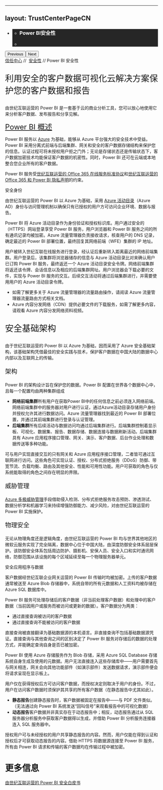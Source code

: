
---
layout: TrustCenterPageCN
---
<div class="row-fluid">
   <div class="span">
      <div>
         <div id="HeroWrapper" data-cols="1" data-view1="1" data-view2="1" data-view3="1" data-view4="1" class="row-fluid wider hero grid-container">
            <div class="span bp0-col-1-1 bp1-col-1-1 bp2-col-1-1 bp3-col-1-1">
               <div bi:type="slideshow" class="slideshow slideshow-hero hero" xmlns:bi="urn:schemas-microsoft-com:mscom:bi">
                  <ul bi:type="list" class="slides">
                     <li id="slide-1" bi:index="0" selectBi="">
                        <div class="heroitem light-foreground" bi:type="heroitem">
                           <div class="media" bi:parenttitle="t1">
                              <a href="" bi:track="False" bi:titleflag="t1" bi:index="0">
                                 <div data-picture="" data-alt="You are in control of your data" data-disable-swap-below="">
                                    <div data-src="https://c.s-microsoft.com/en-us/CMSImages/MS_TrustCenter_Privacy_Header.jpg?version=dc9c5b9b-c334-7922-892a-15c2cd65053d"></div>
                                    <noscript></noscript>
                                 </div>
                              </a>
                           </div>
                           <div class="text" bi:type="cta">
                              <div class="text-container">
                                 <div class="box" style="background: rgba(0,0,0,.85); color: #FFFFFF;">
                                    <ul bi:type="list" class="headerCaption subpageHeaderCaption">
                                       <li class="box-title">
                                          <h3 class="box-title" bi:type="title" bi:title="t1" style="color: #FFFFFF;">Power BI安全性</h3>
                                       </li>
                                       <li class="box-actions box-description"><a target="_self" class="mscom-link" href=""></a></li>
                                    </ul>
                                 </div>
                              </div>
                           </div>
                        </div>
                     </li>
                  </ul>
                  <div class="navigation international" bi:track="false">
                     <div class="grid-container settop" data-title-text="Go To Slide "></div>
                  </div>
                  <div class="prev-next" bi:track="false"><button class="prev"><span class="icon-left" aria-hidden="true"></span><span class="screen-reader-text">Previous</span></button><button class="next"><span class="icon-right" aria-hidden="true"></span><span class="screen-reader-text">Next</span></button></div>
                  <div id="play-pause" class="play-pause" style="display:none">
                     <div class="pause"><button id="pauseButton" class="pause_button"><span class="icon-pause" aria-hidden="true"></span><span class="screen-reader-text">Pause</span></button></div>
                     <div class="play"><button id="playButton" class="play_button"><span class="icon-play" aria-hidden="true"></span><span class="screen-reader-text">Play</span></button></div>
                  </div>
               </div>
            </div>
         </div>
         <div id="BreadcrumbWrapper" data-cols="1" data-view1="1" data-view2="1" data-view3="1" data-view4="1" class="row-fluid grid-container mscom-grid-container breadcrumbs">
            <div class="span bp0-col-1-1 bp1-col-1-1 bp2-col-1-1 bp3-col-1-1"><a target="_self" class="mscom-link" href="../default-cn.html">信任中心</a> // 
               <a target="_self" class="mscom-link" href="../security/default-cn.html">安全性</a> // Power BI 安全性
            </div>
         </div>
         <div id="ContentWrapper" data-cols="2" data-view1="1" data-view2="2" data-view3="2" data-view4="2" class="row-fluid subpageBody">
            <div class="span bp0-col-1-1 bp2-col-2-1 bp3-col-2-1 bp1-col-2-2">
               <p style="font-size:28px;">利用安全的客户数据可视化云解决方案保护您的客户数据和报告</p>
               <p>由世纪互联运营的 Power BI 是一套基于云的商业分析工具，您可以放心地使用它来分析客户数据、发布报告和分享见解。</p>
               <p><a href="../cloudservices/powerbi.html" style="font-size:24px;">Power BI 概述</a></p>
               <p>Power BI 服务以 <a href="azuresecurity.html">Azure</a> 为基础，能够从 Azure 平台强大的安全技术中受益。Power BI 采用分离式前端与后端集群、网关和安全的客户数据存储结构来保护您的信息。认证过程可将未授权用户拒之门外；无论是存储状态还是传输状态下，客户数据加密技术均能保证客户数据的机密性。同时，Power BI 还可在云端或本地整合您企业所有的客户数据。</p>
               <p>Power BI 服务受<a href="http://www.21vbluecloud.com/office365/O365-AgreeWebDir/">世纪互联运营的 Office 365 在线服务标准协议</a>和<a href="http://www.21vbluecloud.com/office365/O365-Privacy/">世纪互联运营的 Office 365 和 Power BI 隐私声明</a>的约束。</p>
               <label id="identity_Secure">安全身份</label>
               <p>由世纪互联运营的 Power BI 以 Azure 为基础，采用 <a href="https://www.azure.cn/home/features/identity/">Azure 活动目录</a>（Azure AD）身份与访问管理机制以确保只有已授权的用户方可访问企业环境、数据与报告。</p>
               <p>Power BI 将 Azure 活动目录作为身份验证和授权标识库。用户通过安全的（HTTPS）网站登录享受 Power BI 服务，用户浏览器和 Power BI 服务之间的所有通讯记录均被加密。Azure 流量管理器负责接收请求，核查用户的 DNS 记录，确定最近的 Power BI 部署位置，最终回复其网络前端（WFE）集群的 IP 地址。</p>
               <p>用户被转入世纪互联在线服务进行登录，经认证后重新转入距离最近的网络前端集群。用户登录后，该集群将浏览器储存的信息与 Azure 活动目录比对来确认用户已订购 Power BI 服务，最终返还一个 Azure 活动目录安全令牌。网络前端集群将返还该令牌、会话信息以及相应的后端集群网址。用户浏览器会下载必要的文件，实现与 Power BI 服务的交互。后续交互活动将通过后端集群进行，并需要使用用户的 Azure 活动目录令牌。</p>
               <ul style="list-style-type:disc">
                  <li>如需了解更多关于 Azure 流量管理器的流量路由操作，请阅读 Azure 流量管理器流量路由方式相关文档。</li>
                  <li>Azure 内容分发网络（CDN）提供必要文件的下载服务，如需了解更多内容，请观看 Azure 内容分发网络资料视频。</li>
               </ul style="list-style-type:disc">
               <p style="font-size:28px" id="infrastructure_Secure">安全基础架构</p>
               <p>由于世纪互联运营的 Power BI 以 Azure 为基础，因而采用了 Azure 安全基础架构，该基础架构凭借最佳的安全实践与技术，保护客户数据在中国大陆的数据中心内部以及互联网上的传输。</p>
               <p style="font-size:20px">架构</p>
               <p>Power BI 的架构设计旨在保护您的数据。Power BI 配置在世界各个数据中心中，且每一个配置均由两种集群组成</p>
               <ul style="list-style-type:disc">
                  <li><strong>网络前端集群</strong>所有用户在获取Power BI中的任何信息之前必须连入网络前端。网络前端集群中的服务器对用户进行认证，通过Azure活动目录存储用户身份并授权允许其进行数据访问。Azure 流量管理器找到最近的 Power BI 部署位置，并通过其前端集群进行登录与认证管理。</li>
                  <li><strong>后端集群</strong>所有后续活动与数据访问均通过后端集群进行。后端集群控制着显示板、可视化、数据集、报告、数据存储、数据连接与数据刷新活动。后端集群具有 Azure  应用程序接口管理、网关、演示、客户数据、后台作业处理和数据传送等多种功能。</li>
               </ul>
               <p>可与用户实现直接交互的只有网关和 Azure 应用程序接口管理，二者皆可通过互联网进行访问。这些角色可实现认证、授权、分布式拒绝服务（DDoS）防御、带宽节流、负载均衡、路由及其他安全、性能和可用性功能。用户可获取的角色与仅系统能取得的角色之间存在明显的界限。</p>
               <p style="font-size:20px">威胁管理</p>
               <p><a href="../security/threatmanagement.html">Azure 多极威胁管理</a>手段借助侵入检测、分布式拒绝服务攻击预防、渗透测试、数据分析学和机器学习来持续增强防御能力、减少风险，对由世纪互联运营的  Power BI 实施保护。</p>
               <p style="font-size:20px">物理安全</p>
               <p>无论从物理角度还是逻辑角度，由世纪互联运营的 Power BI 均与世界其他地区的微软云服务实现了完全隔离，数据中心位于中国大陆，由深度防御安全体系层层保护。该防御安全体系包括周边防护、摄影机、安保人员、安全入口和实时通讯网络，防御范围从该设施的每个区域延续至每一个物理服务器单元。</p>
               <label id="apps_and_data_Secure">安全应用程序与数据</label>
               <p>客户数据经世纪互联企业网关运营的 Power BI 传输时均被加密。上传的客户数据通常被送至 Azure Blob 存储器中，系统自带的所有元数据和人工资料均被存储在 Azure SQL 数据库中。</p>
               <p>Power BI 服务可处理存储后的客户数据（非当前处理客户数据）和处理中的客户数据（当前因用户或服务而被访问或更新的数据）。客户数据分为两类：</p>
               <ul style="list-style-type:disc">
                  <li>通过直接查询被访问的客户数据</li>
                  <li>通过直接查询不能被访问的客户数据</li>
               </ul>
               <p>直接查询被直接翻译为基础数据源的本机语言。非直接查询不包括基础数据源凭证。直接查询与其他查询之间的区别决定了 Power BI 服务对存储后的数据的处理方式，并能确定查询自身是否已被加密。</p>
               <p>Power BI 使用 Azure 存储服务作为 Blob 存储，采用 Azure SQL Database 存储系统自身生成及使用的元数据。用户无法直接连入这些存储库中——用户需要首先与网关相连，网关会向其他功能部件（如演示部件）发送数据请求，演示部件便会将请求呈现在显示板上。</p>
               <p>用户仅在获得授权后方可访问客户数据，而授权决定则取决于用户的身份。不过，用户在访问客户数据时须保护其共享的所有客户数据（在静态报告中尤其如此）。</p>
               <ul style="list-style-type:disc">
                  <li><strong>静态报告</strong>创建静态报告时，客户数据被固定在报告中——与 PDF 文件类似。（无法通过向 Power BI 系统发送“回叫信号”来观看报告中的可视化数据）</li>
                  <li><strong>动态报告</strong>客户数据并非真实存在于动态报告中；相反，动态报告通过从 SQL 服务器分析服务中获取客户数据得以生成，并借助 Power BI 分析服务连接器连入 SQL 服务器中。</li>
               </ul>
               <p>授权用户可与未经授权的用户共享静态报告的内容。然而，用户仅能在得到认证和授权后才可获取动态报告的内容。借助 HTTPS 将数据源连接至 Power BI 服务，所有由 Power BI 请求和传输的客户数据均在传输过程中被加密。</p>
            </div>
            <div class="span bp0-col-1-1 bp2-col-2-1 bp3-col-2-1 bp1-col-2-2 bp0-clear bp1-clear">
               <div id="SideBarWrapper" data-cols="1" data-view1="1" data-view2="1" data-view3="1" data-view4="1" class="row-fluid">
                  <div id="HelpfulInformation" class="span bp0-col-1-1 bp1-col-1-1 bp2-col-1-1 bp3-col-1-1">
                     <h1>更多信息</h1>
                     <label><a target="_self" class="mscom-link" href="http://wacnppe.blob.core.chinacloudapi.cn/marketing-resource/documents/%E7%94%B1%E4%B8%96%E7%BA%AA%E4%BA%92%E8%81%94%E8%BF%90%E8%90%A5%E7%9A%84%20Power%20BI%20%E5%AE%89%E5%85%A8%E7%99%BD%E7%9A%AE%E4%B9%A6_May2017.pdf">由世纪互联运营的 Power BI 安全白皮书</a></label><br/>
                     <!-- <label><a target="_self" class="mscom-link" href="https://www.azure.cn/home/features/identity/">Active Directory</a></label><br/>
                     <label><a target="_self" class="mscom-link" href="https://www.azure.cn/documentation/services/identity/">Active Directory 文档</a></label><br/>
                     <label><a target="_self" class="mscom-link" href="https://www.azure.cn/home/features/multi-factor-authentication/">多重身份验证</a></label><br/>
                     <label><a target="_self" class="mscom-link" href="#">Office 365 安全与合规白皮书</a></label><br/> -->
                  </div>
               </div>
            </div>
         </div>
      </div>
   </div>
</div>
<div class="row-fluid" data-view4="1" data-view3="1" data-view2="1" data-view1="1" data-cols="1">
   <div class="span bp0-col-1-1 bp1-col-1-1 bp2-col-1-1 bp3-col-1-1"></div>
</div>
